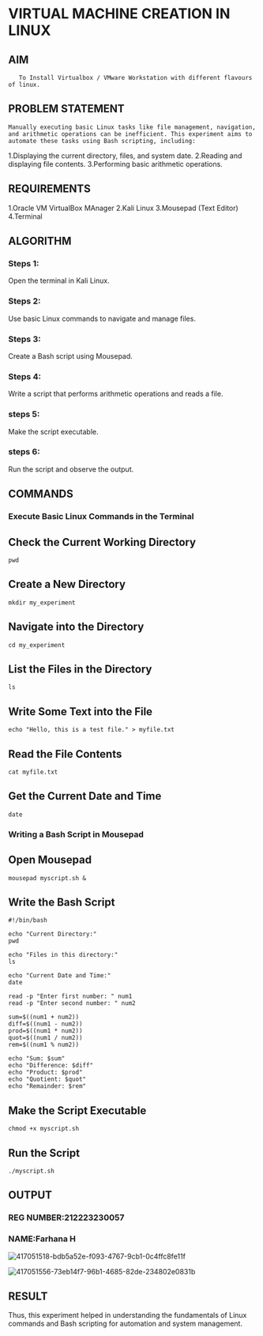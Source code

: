  # VIRTUAL MACHINE CREATION IN LINUX
  ## AIM
       To Install Virtualbox / VMware Workstation with different flavours of linux.
## PROBLEM STATEMENT
    Manually executing basic Linux tasks like file management, navigation, and arithmetic operations can be inefficient. This experiment aims to automate these tasks using Bash scripting, including:

1.Displaying the current directory, files, and system date.
2.Reading and displaying file contents.
3.Performing basic arithmetic operations.

## REQUIREMENTS
1.Oracle VM VirtualBox MAnager
2.Kali Linux
3.Mousepad (Text Editor)
4.Terminal

## ALGORITHM
 ### Steps 1:
 Open the terminal in Kali Linux.
 ### Steps 2:
 Use basic Linux commands to navigate and manage files.
 ### Steps 3:
 Create a Bash script using Mousepad.
 ### Steps 4:
 Write a script that performs arithmetic operations and reads a file.
 ### steps 5:
 Make the script executable.
 ### steps 6:
 Run the script and observe the output.
 
## COMMANDS
### Execute Basic Linux Commands in the Terminal
## Check the Current Working Directory
```
pwd
```
## Create a New Directory
```
mkdir my_experiment
```
## Navigate into the Directory
```
cd my_experiment
```
## List the Files in the Directory
```
ls
```
## Write Some Text into the File
```
echo "Hello, this is a test file." > myfile.txt
```
## Read the File Contents
```
cat myfile.txt
```
## Get the Current Date and Time
```
date
```
### Writing a Bash Script in Mousepad
## Open Mousepad
```
mousepad myscript.sh &
```
## Write the Bash Script
```
#!/bin/bash 

echo "Current Directory:"
pwd

echo "Files in this directory:"
ls

echo "Current Date and Time:"
date

read -p "Enter first number: " num1
read -p "Enter second number: " num2

sum=$((num1 + num2))
diff=$((num1 - num2))
prod=$((num1 * num2))
quot=$((num1 / num2))
rem=$((num1 % num2))

echo "Sum: $sum"
echo "Difference: $diff"
echo "Product: $prod"
echo "Quotient: $quot"
echo "Remainder: $rem"

```
## Make the Script Executable
```
chmod +x myscript.sh
```
## Run the Script
```
./myscript.sh
```
## OUTPUT
### REG NUMBER:212223230057
### NAME:Farhana H

![417051518-bdb5a52e-f093-4767-9cb1-0c4ffc8fe11f](https://github.com/user-attachments/assets/f396c9f4-01fc-4131-947f-b5f8ade7666a)

![417051556-73eb14f7-96b1-4685-82de-234802e0831b](https://github.com/user-attachments/assets/e7b3d770-ef95-4422-af30-f3455aef0968)

 

## RESULT
Thus, this experiment helped in understanding the fundamentals of Linux commands and Bash scripting for automation and system management.

 

  


